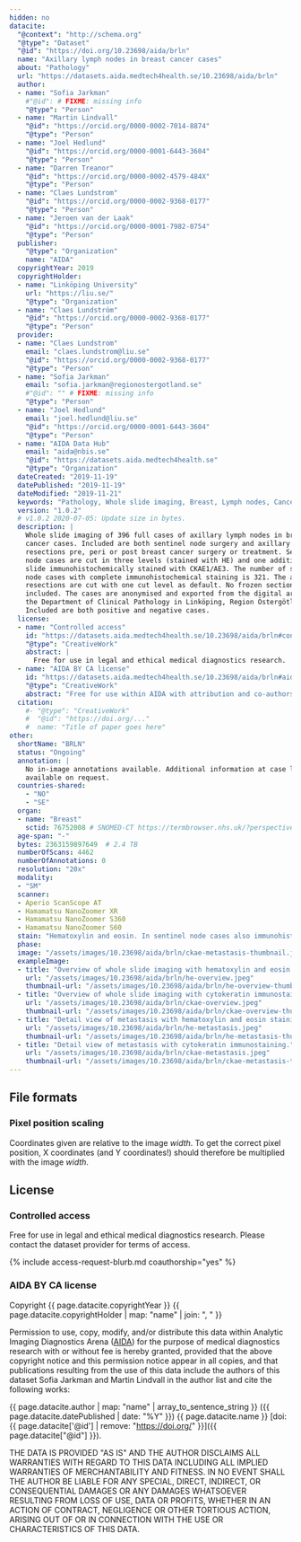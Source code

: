 ```yaml
---
hidden: no
datacite:
  "@context": "http://schema.org"
  "@type": "Dataset"
  "@id": "https://doi.org/10.23698/aida/brln"
  name: "Axillary lymph nodes in breast cancer cases"
  about: "Pathology"
  url: "https://datasets.aida.medtech4health.se/10.23698/aida/brln"
  author:
  - name: "Sofia Jarkman"
    #"@id": # FIXME: missing info
    "@type": "Person"
  - name: "Martin Lindvall"
    "@id": "https://orcid.org/0000-0002-7014-8874"
    "@type": "Person"
  - name: "Joel Hedlund"
    "@id": "https://orcid.org/0000-0001-6443-3604"
    "@type": "Person"
  - name: "Darren Treanor"
    "@id": "https://orcid.org/0000-0002-4579-484X"
    "@type": "Person"
  - name: "Claes Lundstrom"
    "@id": "https://orcid.org/0000-0002-9368-0177"
    "@type": "Person"
  - name: "Jeroen van der Laak"
    "@id": "https://orcid.org/0000-0001-7982-0754"
    "@type": "Person"
  publisher:
    "@type": "Organization"
    name: "AIDA"
  copyrightYear: 2019
  copyrightHolder:
  - name: "Linköping University"
    url: "https://liu.se/"
    "@type": "Organization"
  - name: "Claes Lundström"
    "@id": "https://orcid.org/0000-0002-9368-0177"
    "@type": "Person"
  provider:
  - name: "Claes Lundstrom"
    email: "claes.lundstrom@liu.se"
    "@id": "https://orcid.org/0000-0002-9368-0177"
    "@type": "Person"
  - name: "Sofia Jarkman"
    email: "sofia.jarkman@regionostergotland.se"
    #"@id": "" # FIXME: missing info
    "@type": "Person"        
  - name: "Joel Hedlund"
    email: "joel.hedlund@liu.se"
    "@id": "https://orcid.org/0000-0001-6443-3604"
    "@type": "Person"
  - name: "AIDA Data Hub"
    email: "aida@nbis.se"
    "@id": "https://datasets.aida.medtech4health.se"
    "@type": "Organization"
  dateCreated: "2019-11-19"
  datePublished: "2019-11-19"
  dateModified: "2019-11-21"
  keywords: "Pathology, Whole slide imaging, Breast, Lymph nodes, Cancer, Sentinel nodes, Immunohistochemical staining, cytokeratin, CKAE1/AE3"
  version: "1.0.2"
  # v1.0.2 2020-07-05: Update size in bytes.
  description: |
    Whole slide imaging of 396 full cases of axillary lymph nodes in breast
    cancer cases. Included are both sentinel node surgery and axillary
    resections pre, peri or post breast cancer surgery or treatment. Sentinel
    node cases are cut in three levels (stained with HE) and one additional
    slide immunohistochemically stained with CKAE1/AE3. The number of sentinel
    node cases with complete immunohistochemical staining is 321. The axillary
    resections are cut with one cut level as default. No frozen sections
    included. The cases are anonymised and exported from the digital archive at
    the Department of Clinical Pathology in Linköping, Region Östergötland.
    Included are both positive and negative cases.
  license:
  - name: "Controlled access"
    id: "https://datasets.aida.medtech4health.se/10.23698/aida/brln#controlled-access"
    "@type": "CreativeWork"
    abstract: |
      Free for use in legal and ethical medical diagnostics research.
  - name: "AIDA BY CA license"
    id: "https://datasets.aida.medtech4health.se/10.23698/aida/brln#aida-by-ca-license"
    "@type": "CreativeWork"
    abstract: "Free for use within AIDA with attribution and co-authorship."
  citation:
    #- "@type": "CreativeWork"
    #  "@id": "https://doi.org/..."
    #  name: "Title of paper goes here"
other:
  shortName: "BRLN"
  status: "Ongoing"
  annotation: |
    No in-image annotations available. Additional information at case level
    available on request.
  countries-shared:
    - "NO"
    - "SE"
  organ:
  - name: "Breast"
    sctid: 76752008 # SNOMED-CT https://termbrowser.nhs.uk/?perspective=full&conceptId1=%s
  age-span: "-"
  bytes: 2363159897649  # 2.4 TB
  numberOfScans: 4462
  numberOfAnnotations: 0
  resolution: "20x"
  modality:
  - "SM"
  scanner:
  - Aperio ScanScope AT
  - Hamamatsu NanoZoomer XR
  - Hamamatsu NanoZoomer S360
  - Hamamatsu NanoZoomer S60
  stain: "Hematoxylin and eosin. In sentinel node cases also immunohistochemical stain  for cytokeratin AE1/AE3."
  phase:
  image: "/assets/images/10.23698/aida/brln/ckae-metastasis-thumbnail.jpeg"
  exampleImage:
  - title: "Overview of whole slide imaging with hematoxylin and eosin staining."
    url: "/assets/images/10.23698/aida/brln/he-overview.jpeg"
    thumbnail-url: "/assets/images/10.23698/aida/brln/he-overview-thumbnail.jpeg"
  - title: "Overview of whole slide imaging with cytokeratin immunostaining."
    url: "/assets/images/10.23698/aida/brln/ckae-overview.jpeg"
    thumbnail-url: "/assets/images/10.23698/aida/brln/ckae-overview-thumbnail.jpeg"
  - title: "Detail view of metastasis with hematoxylin and eosin staining."
    url: "/assets/images/10.23698/aida/brln/he-metastasis.jpeg"
    thumbnail-url: "/assets/images/10.23698/aida/brln/he-metastasis-thumbnail.jpeg"
  - title: "Detail view of metastasis with cytokeratin immunostaining."
    url: "/assets/images/10.23698/aida/brln/ckae-metastasis.jpeg"
    thumbnail-url: "/assets/images/10.23698/aida/brln/ckae-metastasis-thumbnail.jpeg"
---
```

## File formats
### Pixel position scaling
Coordinates given are relative to the image *width*. To get the correct pixel
position, X coordinates (and Y coordinates!) should therefore be multiplied with
the image *width*.

## License
### Controlled access
Free for use in legal and ethical medical diagnostics research.
Please contact the dataset provider for terms of access.

{% include access-request-blurb.md coauthorship="yes" %}

### AIDA BY CA license
Copyright
{{ page.datacite.copyrightYear }}
{{ page.datacite.copyrightHolder | map: "name" |  join: ", " }}

Permission to use, copy, modify, and/or distribute this data within Analytic
Imaging Diagnostics Arena ([AIDA](https://medtech4health.se/aida)) for the
purpose of medical diagnostics research with or without fee is hereby granted,
provided that the above copyright notice and this permission notice appear in
all copies, and that publications resulting from the use of this data include
the authors of this dataset Sofia Jarkman and Martin Lindvall in the author list
and cite the following works:

{{ page.datacite.author | map: "name" | array_to_sentence_string }}
({{ page.datacite.datePublished | date: "%Y" }})
{{ page.datacite.name }}
[doi:{{ page.datacite['@id'] | remove: "https://doi.org/" }}]({{ page.datacite["@id"] }}).

THE DATA IS PROVIDED "AS IS" AND THE AUTHOR DISCLAIMS ALL WARRANTIES WITH REGARD
TO THIS DATA INCLUDING ALL IMPLIED WARRANTIES OF MERCHANTABILITY AND FITNESS. IN
NO EVENT SHALL THE AUTHOR BE LIABLE FOR ANY SPECIAL, DIRECT, INDIRECT, OR
CONSEQUENTIAL DAMAGES OR ANY DAMAGES WHATSOEVER RESULTING FROM LOSS OF USE, DATA
OR PROFITS, WHETHER IN AN ACTION OF CONTRACT, NEGLIGENCE OR OTHER TORTIOUS
ACTION, ARISING OUT OF OR IN CONNECTION WITH THE USE OR CHARACTERISTICS OF THIS
DATA.
